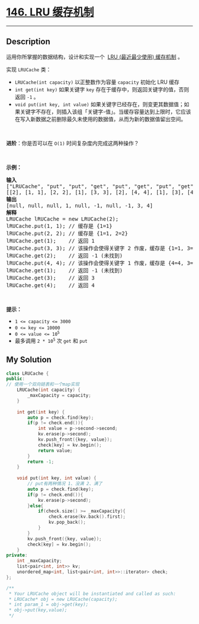 # [146. LRU 缓存机制](https://leetcode-cn.com/problems/lru-cache/)

---

## Description

<section>
<div class="title__3Vvk">运用你所掌握的数据结构，设计和实现一个&nbsp; <a href="https://baike.baidu.com/item/LRU">LRU (最近最少使用) 缓存机制</a> 。</div>
<div class="original__bRMd">
<div>
<p>实现 <code>LRUCache</code> 类：</p>
<ul>
	<li><code>LRUCache(int capacity)</code> 以正整数作为容量&nbsp;<code>capacity</code> 初始化 LRU 缓存</li>
	<li><code>int get(int key)</code> 如果关键字 <code>key</code> 存在于缓存中，则返回关键字的值，否则返回 <code>-1</code> 。</li>
	<li><code>void put(int key, int value)</code>&nbsp;如果关键字已经存在，则变更其数据值；如果关键字不存在，则插入该组「关键字-值」。当缓存容量达到上限时，它应该在写入新数据之前删除最久未使用的数据值，从而为新的数据值留出空间。</li>
</ul>
<p>&nbsp;</p>
</div>
</div>
<p><strong>进阶</strong>：你是否可以在&nbsp;<code>O(1)</code> 时间复杂度内完成这两种操作？</p>
<p>&nbsp;</p>
<p><strong>示例：</strong></p>
<pre><strong>输入</strong>
["LRUCache", "put", "put", "get", "put", "get", "put", "get", "get", "get"]
[[2], [1, 1], [2, 2], [1], [3, 3], [2], [4, 4], [1], [3], [4]]
<strong>输出</strong>
[null, null, null, 1, null, -1, null, -1, 3, 4]
<strong>解释</strong>
LRUCache lRUCache = new LRUCache(2);
lRUCache.put(1, 1); // 缓存是 {1=1}
lRUCache.put(2, 2); // 缓存是 {1=1, 2=2}
lRUCache.get(1);    // 返回 1
lRUCache.put(3, 3); // 该操作会使得关键字 2 作废，缓存是 {1=1, 3=3}
lRUCache.get(2);    // 返回 -1 (未找到)
lRUCache.put(4, 4); // 该操作会使得关键字 1 作废，缓存是 {4=4, 3=3}
lRUCache.get(1);    // 返回 -1 (未找到)
lRUCache.get(3);    // 返回 3
lRUCache.get(4);    // 返回 4
</pre>
<p>&nbsp;</p>
<p><strong>提示：</strong></p>
<ul>
	<li><code>1 &lt;= capacity &lt;= 3000</code></li>
	<li><code>0 &lt;= key &lt;= 10000</code></li>
	<li><code>0 &lt;= value &lt;= 10<sup>5</sup></code></li>
	<li>最多调用 <code>2 * 10<sup>5</sup></code> 次 <code>get</code> 和 <code>put</code></li>
</ul>
</section>


## My Solution

```cpp
class LRUCache {
public:
// 使用一个双向链表和一个map实现
    LRUCache(int capacity) {
        _maxCapacity = capacity;
    }
    
    int get(int key) {
        auto p = check.find(key);
        if(p != check.end()){
            int value = p->second->second;
            kv.erase(p->second);
            kv.push_front({key, value});
            check[key] = kv.begin();
            return value;
        }
        return -1;
    }
    
    void put(int key, int value) {
        // put有两种情况 1、没满 2、满了
        auto p = check.find(key);
        if(p != check.end()){
            kv.erase(p->second);
        }else{
            if(check.size() >= _maxCapacity){
                check.erase(kv.back().first);
                kv.pop_back();
            }
        }
        kv.push_front({key, value});
        check[key] = kv.begin();
    }
private:
    int _maxCapacity;
    list<pair<int, int>> kv;
    unordered_map<int, list<pair<int, int>>::iterator> check;
};

/**
 * Your LRUCache object will be instantiated and called as such:
 * LRUCache* obj = new LRUCache(capacity);
 * int param_1 = obj->get(key);
 * obj->put(key,value);
 */
```